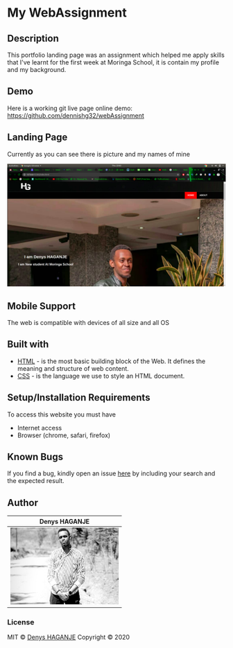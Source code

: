 # My WebAssignment
## Description
This portfolio landing page was an assignment which helped me apply skills that I've learnt for the first week at Moringa School, it is contain my profile and my background.

## Demo
Here is a working git live page online demo: https://github.com/dennishg32/webAssignment

## Landing Page
Currently as you can see there is picture and my names of mine

<img src="https://github.com/dennishg32/webAssignment/blob/master/images/landing.png" width="auto"> 


## Mobile Support
The web is compatible with devices of all size and all OS
<img src="" width="auto"> 

## Built with
* [HTML](https://www.w3schools.com/html) - is the most basic building block of the Web. It defines the meaning and structure of web content.
* [CSS](https://www.w3schools.com/css) - is the language we use to style an HTML document. 

## Setup/Installation Requirements
To access this website you must have
* Internet access
* Browser (chrome, safari, firefox)

## Known Bugs
If you find a bug, kindly open an issue [here](https://github.com/dennishg32/webAssignment/issues) by including your search and the expected result.

## Author
| Denys HAGANJE |
|----------------|
| <img src="https://github.com/dennishg32/webAssignment/blob/master/images/denys.jpg" width="250px"> |

### License
MIT © [Denys HAGANJE](https://github.com/dennishg32)
Copyright © 2020